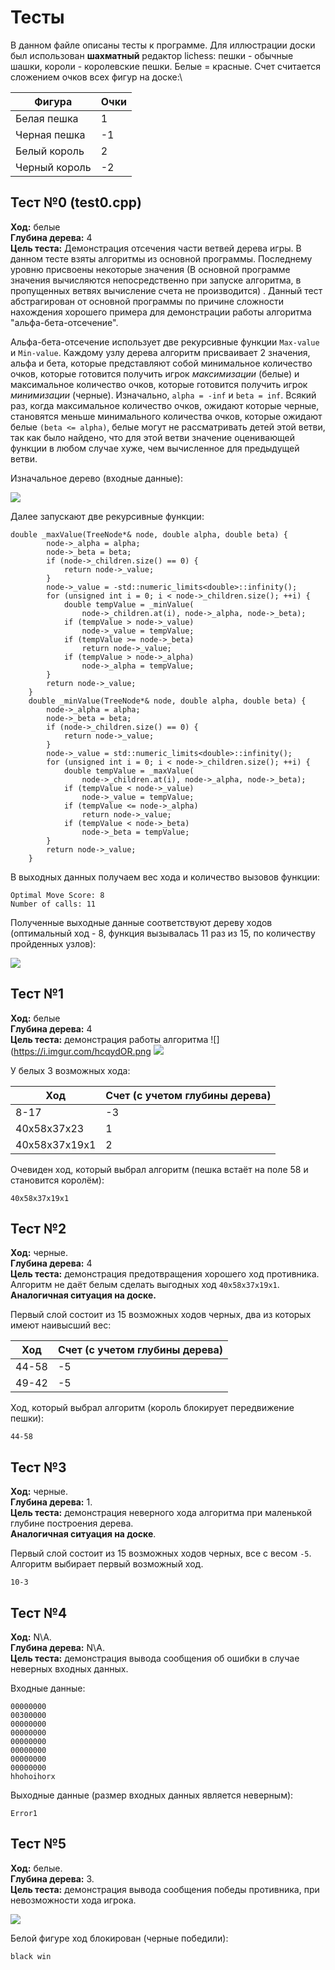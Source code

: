 # Тесты 

В данном файле описаны тесты к программе. Для иллюстрации доски был использован **шахматный** редактор lichess: пешки - обычные шашки, короли - королевские пешки.
Белые = красные.
Счет считается сложением очков всех фигур на доске:\

| Фигура           | Очки                      |  
| ---------------- | ------------------------- |
| Белая пешка      | 1                         |
| Черная пешка     | -1                        |
| Белый король     | 2                         |
| Черный король    | -2                        |

## Тест №0 (test0.cpp)
**Ход:** белые\
**Глубина дерева:** 4\
**Цель теста:** Демонстрация отсечения части ветвей дерева игры.
В данном тесте взяты алгоритмы из основной программы. Последнему уровню присвоены некоторые значения (В основной программе значения вычисляются непосредственно при запуске алгоритма, в пропущенных ветвях вычисление счета не производится) . Данный тест абстрагирован от основной программы по причине сложности нахождения хорошего примера для демонстрации работы алгоритма "альфа-бета-отсечение".

Альфа-бета-отсечение использует две рекурсивные функции `Max-value` и `Min-value`. Каждому узлу дерева алгоритм присваивает 2 значения, альфа и бета, которые представляют собой минимальное количество очков, которые готовится получить игрок *максимизации* (белые) и максимальное количество очков, которые готовится получить игрок *минимизации* (черные). Изначально, `alpha = -inf` и `beta = inf`.  Всякий раз, когда максимальное количество очков,  ожидают которые черные, становятся меньше минимального количества очков, которые  ожидают  белые `(beta <= alpha)`, белые могут не рассматривать детей этой ветви, так как было найдено, что для этой ветви значение оценивающей функции в любом случае хуже, чем вычисленное для предыдущей ветви.

Изначальное дерево (входные данные):

 ![](https://i.imgur.com/7hFZUkL.png)

Далее запускают две рекурсивные функции:
```
double _maxValue(TreeNode*& node, double alpha, double beta) {
		node->_alpha = alpha;
		node->_beta = beta;
		if (node->_children.size() == 0) {
			return node->_value;
		}
		node->_value = -std::numeric_limits<double>::infinity();
		for (unsigned int i = 0; i < node->_children.size(); ++i) {
			double tempValue = _minValue(
				node->_children.at(i), node->_alpha, node->_beta);
			if (tempValue > node->_value)
				node->_value = tempValue;
			if (tempValue >= node->_beta)
				return node->_value;
			if (tempValue > node->_alpha)
				node->_alpha = tempValue;
		}
		return node->_value;
	}
	double _minValue(TreeNode*& node, double alpha, double beta) {
		node->_alpha = alpha;
		node->_beta = beta;
		if (node->_children.size() == 0) {
			return node->_value;
		}
		node->_value = std::numeric_limits<double>::infinity();
		for (unsigned int i = 0; i < node->_children.size(); ++i) {
			double tempValue = _maxValue(
				node->_children.at(i), node->_alpha, node->_beta);
			if (tempValue < node->_value)
				node->_value = tempValue;
			if (tempValue <= node->_alpha)
				return node->_value;
			if (tempValue < node->_beta)
				node->_beta = tempValue;
		}
		return node->_value;
	}
```
В выходных данных получаем вес хода и количество вызовов функции:
```
Optimal Move Score: 8 
Number of calls: 11
```
Полученные выходные данные соответствуют дереву ходов (оптимальный ход - 8, функция вызывалась 11 раз из 15, по количеству пройденных узлов):

![](https://i.imgur.com/hcqydOR.png)

## Тест №1
**Ход:** белые\
**Глубина дерева:** 4\
**Цель теста:** демонстрация работы алгоритма
![](https://i.imgur.com/hcqydOR.png
![](https://i.imgur.com/CwuPDOh.png")

У белых 3 возможных хода:

| Ход              | Счет (с учетом глубины дерева) |  
| ---------------- | ------------------------------ |
| 8-17             | -3                             |
| 40x58x37x23      | 1                              |
| 40x58x37x19x1    | 2                              |

Очевиден ход, который выбрал алгоритм (пешка встаёт на поле 58 и становится королём): 
```
40x58x37x19x1
```

## Тест №2
**Ход:** черные.\
**Глубина дерева:** 4 \
**Цель теста:** демонстрация предотвращения хорошего ход противника. Алгоритм не даёт белым сделать выгодных ход `40x58x37x19x1`.
**Аналогичная ситуация на доске.**

Первый слой состоит из 15 возможных ходов черных, два из которых имеют наивысший вес:

| Ход              | Счет (с учетом глубины дерева) |  
| ---------------- | ------------------------------ |
| 44-58            | -5                             |
| 49-42            | -5                             |

Ход, который выбрал алгоритм (король блокирует передвижение пешки):
```
44-58
```

## Тест №3

**Ход:** черные.\
**Глубина дерева:** 1.\
**Цель теста:** демонстрация неверного хода алгоритма при маленькой глубине построения дерева.\
**Аналогичная ситуация на доске**.

Первый слой состоит из 15 возможных ходов черных, все с весом `-5`.
Алгоритм выбирает первый возможный ход.
```
10-3
```

## Тест №4
**Ход:** N\A.\
**Глубина дерева:** N\A.\
**Цель теста:** демонстрация вывода сообщения об ошибки в случае неверных входных данных.

Входные данные:
```
00000000
00300000
00000000
00000000
00000000
00000000
00000000
00000000
hhohoihorx
```
Выходные данные (размер входных данных является неверным): 
```
Error1
```

## Тест  №5
**Ход:** белые.\
**Глубина дерева:** 3.\
**Цель теста:** демонстрация вывода сообщения победы противника, при невозможности хода игрока.

![](https://i.imgur.com/xHQEXyY.png)

Белой фигуре ход блокирован (черные победили):
```
black win
```
